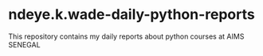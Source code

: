 # ndeye.k.wade-daily-python-reports
This repository contains my daily reports about python courses at AIMS SENEGAL
